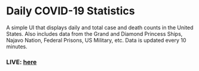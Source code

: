 # Daily COVID-19 Statistics

A simple UI that displays daily and total case and death counts in the United States. Also includes data from the Grand and Diamond Princess Ships, Najavo Nation, Federal Prisons, US Military, etc. Data is updated every 10 minutes. 

### LIVE: [here](http://nicktahani.com/covid19-daily/)
